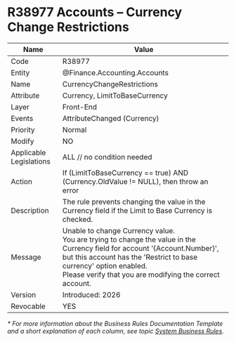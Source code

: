 ﻿---
erp.type: front-end-business-rule
erp.entity: Finance.Accounting.Accounts
---

# R38977 Accounts – Currency Change Restrictions
| Name | Value |
| ---- | ----- |
| Code | R38977 |
| Entity | @Finance.Accounting.Accounts |
| Name | CurrencyChangeRestrictions |
| Attribute | Currency, LimitToBaseCurrency |
| Layer | Front-End |
| Events | AttributeChanged (Currency) |
| Priority | Normal |
| Modify | NO |
| Applicable Legislations | ALL // no condition needed |
| Action | If (LimitToBaseCurrency == true) AND (Currency.OldValue != NULL), then throw an error |
| Description| The rule prevents changing the value in the Currency field if the Limit to Base Currency is checked. |
| Message | Unable to change Currency value. <br/> You are trying to change the value in the Currency field for account '{Account.Number}', but this account has the 'Restrict to base currency' option enabled. <br/> Please verify that you are modifying the correct account. |
| Version | Introduced: 2026 |
| Revocable | YES |

*\* For more information about the Business Rules Documentation Template and a short explanation of each column, see
topic [System Business Rules](../templates/template-description-system-business-rules.md).*
